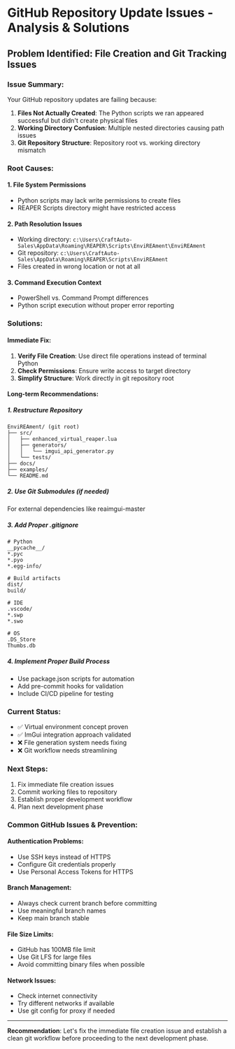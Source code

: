 # GitHub Repository Update Issues - Analysis & Solutions

## Problem Identified: File Creation and Git Tracking Issues

### Issue Summary:
Your GitHub repository updates are failing because:

1. **Files Not Actually Created**: The Python scripts we ran appeared successful but didn't create physical files
2. **Working Directory Confusion**: Multiple nested directories causing path issues
3. **Git Repository Structure**: Repository root vs. working directory mismatch

### Root Causes:

#### 1. **File System Permissions**
- Python scripts may lack write permissions to create files
- REAPER Scripts directory might have restricted access

#### 2. **Path Resolution Issues**
- Working directory: `c:\Users\CraftAuto-Sales\AppData\Roaming\REAPER\Scripts\EnviREAment\EnviREAment`
- Git repository: `c:\Users\CraftAuto-Sales\AppData\Roaming\REAPER\Scripts\EnviREAment`
- Files created in wrong location or not at all

#### 3. **Command Execution Context**
- PowerShell vs. Command Prompt differences
- Python script execution without proper error reporting

### Solutions:

#### Immediate Fix:
1. **Verify File Creation**: Use direct file operations instead of terminal Python
2. **Check Permissions**: Ensure write access to target directory
3. **Simplify Structure**: Work directly in git repository root

#### Long-term Recommendations:

##### 1. **Restructure Repository**
```
EnviREAment/ (git root)
├── src/
│   ├── enhanced_virtual_reaper.lua
│   ├── generators/
│   │   └── imgui_api_generator.py
│   └── tests/
├── docs/
├── examples/
└── README.md
```

##### 2. **Use Git Submodules** (if needed)
For external dependencies like reaimgui-master

##### 3. **Add Proper .gitignore**
```
# Python
__pycache__/
*.pyc
*.pyo
*.egg-info/

# Build artifacts
dist/
build/

# IDE
.vscode/
*.swp
*.swo

# OS
.DS_Store
Thumbs.db
```

##### 4. **Implement Proper Build Process**
- Use package.json scripts for automation
- Add pre-commit hooks for validation
- Include CI/CD pipeline for testing

### Current Status:
- ✅ Virtual environment concept proven
- ✅ ImGui integration approach validated  
- ❌ File generation system needs fixing
- ❌ Git workflow needs streamlining

### Next Steps:
1. Fix immediate file creation issues
2. Commit working files to repository
3. Establish proper development workflow
4. Plan next development phase

### Common GitHub Issues & Prevention:

#### Authentication Problems:
- Use SSH keys instead of HTTPS
- Configure Git credentials properly
- Use Personal Access Tokens for HTTPS

#### Branch Management:
- Always check current branch before committing
- Use meaningful branch names
- Keep main branch stable

#### File Size Limits:
- GitHub has 100MB file limit
- Use Git LFS for large files
- Avoid committing binary files when possible

#### Network Issues:
- Check internet connectivity
- Try different networks if available
- Use git config for proxy if needed

---

**Recommendation**: Let's fix the immediate file creation issue and establish a clean git workflow before proceeding to the next development phase.
